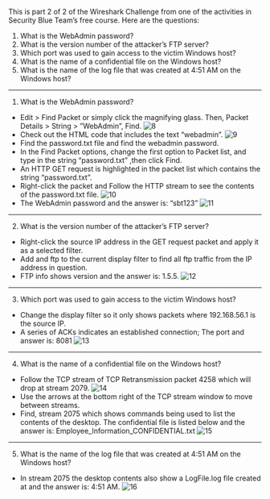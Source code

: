 This is part 2 of 2 of the Wireshark Challenge from one of the activities in Security Blue Team’s free course. Here are the questions:

1. What is the WebAdmin password?
2. What is the version number of the attacker’s FTP server?
3. Which port was used to gain access to the victim Windows host?
4. What is the name of a confidential file on the Windows host?
5. What is the name of the log file that was created at 4:51 AM on the Windows host?
---
1. What is the WebAdmin password?
- Edit > Find Packet or simply click the magnifying glass. Then, Packet Details > String > ”WebAdmin”, Find.
![8](https://github.com/ButchBytes-sec/ButchBytes-sec/assets/78964580/96e3e0f7-6d63-4987-8247-8af2253b990d)
- Check out the HTML code that includes the text “webadmin”.
![9](https://github.com/ButchBytes-sec/ButchBytes-sec/assets/78964580/cde32a89-d5c1-41b8-b5a3-b8c167032ac3)
- Find the password.txt file and find the webadmin password.
- In the Find Packet options, change the first option to Packet list, and type in the string “password.txt” ,then click Find.
- An HTTP GET request is highlighted in the packet list which contains the string “password.txt”.
- Right-click the packet and Follow the HTTP stream to see the contents of the password.txt file.
![10](https://github.com/ButchBytes-sec/ButchBytes-sec/assets/78964580/6824b621-d90c-4d9c-8cc3-a5cc1163d594)
- The WebAdmin password and the answer is: “sbt123”
![11](https://github.com/ButchBytes-sec/ButchBytes-sec/assets/78964580/9567237f-7d0b-4d17-80cd-87b34a562e4a)
---
2. What is the version number of the attacker’s FTP server?
- Right-click the source IP address in the GET request packet and apply it as a selected filter.
- Add and ftp to the current display filter to find all ftp traffic from the IP address in question.
- FTP info shows version and the answer is: 1.5.5.
![12](https://github.com/ButchBytes-sec/ButchBytes-sec/assets/78964580/3e814be7-3cb2-47da-aa0d-aaeb3df2ebed)
---
3. Which port was used to gain access to the victim Windows host?
- Change the display filter so it only shows packets where 192.168.56.1 is the source IP.
- A series of ACKs indicates an established connection; The port and answer is: 8081
![13](https://github.com/ButchBytes-sec/ButchBytes-sec/assets/78964580/b288c0a2-bb23-46f3-9cf1-aa2c1f45a815)
---
4. What is the name of a confidential file on the Windows host?
- Follow the TCP stream of TCP Retransmission packet 4258 which will drop at stream 2079.
![14](https://github.com/ButchBytes-sec/ButchBytes-sec/assets/78964580/58cc4cc9-da98-4bcf-a080-3774d55a60fe)
- Use the arrows at the bottom right of the TCP stream window to move between streams.
- Find, stream 2075 which shows commands being used to list the contents of the desktop. The confidential file is listed below and the answer is: Employee_Information_CONFIDENTIAL.txt
![15](https://github.com/ButchBytes-sec/ButchBytes-sec/assets/78964580/38755492-096e-4d4f-be1a-81b0acb4e38e)
---
5. What is the name of the log file that was created at 4:51 AM on the Windows host?
- In stream 2075 the desktop contents also show a LogFile.log file created at and the answer is: 4:51 AM.
![16](https://github.com/ButchBytes-sec/ButchBytes-sec/assets/78964580/56701203-2718-47e1-bb91-a0cc9a1cdf95)







